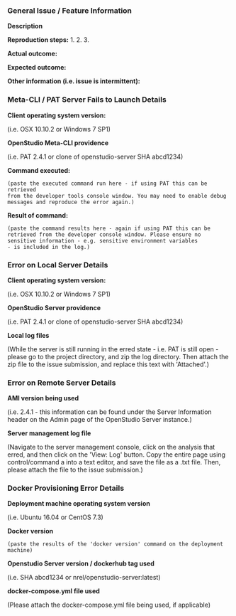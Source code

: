 <!--
When opening a new issue, please first make sure that there are no duplicate
tickets open. To check for this, please search the issue list for this repo.
In the case that there is a duplicate issue, please close the issue you have
opened and add any clarifying information to the issue with precedence.

Should you believe that the issue you're opening classifies as a bug, please
fill out the BUG REPORT INFORMATION form listed below. Should you not provide
this information within two weeks the issue will be closed until the
information is provided, at which point the issue will be re-opened and
addressed.

For more information about issues, please refer to
https://github.com/NREL/OpenStudio/wiki/Issue-Prioritization


---------------------------------------------------
SUPPORT GUIDELINES
---------------------------------------------------

This issue list is for both feature requests and bug reports.
The contribution policy can be found at
https://github.com/NREL/openstudio-server/blob/develop/CONTRIBUTING.md
General support can be found at Unmet Hours -
https://unmethours.com/questions/

---------------------------------------------------
BUG REPORT INFORMATION
---------------------------------------------------
Please execute the commands below to provide key information regarding the
bug you are reporting. Note that the commands to execute are dependent on the
type of issue being submitted, i.e. meta-cli vs local server vs local docker
deployment vs aws docker deployment.
You do NOT have to include this information if this is a FEATURE REQUEST
-->
### General Issue / Feature Information

**Description**

<!--
Briefly describe the problem you are having in a few paragraphs.
-->

**Reproduction steps:**
1.
2.
3.

**Actual outcome:**


**Expected outcome:**


**Other information (i.e. issue is intermittent):**

<!--
META-CLI / SERVER FAILS TO LAUNCH FROM PAT SECTION
Please provide this information if the issue relates to the meta-cli,
i.e. if a local or remote server fails to start, stop, or submit an
analysis as expected. This includes issues with PAT starting or stopping
local or remote servers, or submitting analyses to the servers. Otherwise,
please delete this section from your issue submission.
-->
### Meta-CLI / PAT Server Fails to Launch Details

**Client operating system version:**

(i.e. OSX 10.10.2 or Windows 7 SP1)


**OpenStudio Meta-CLI providence**

(i.e. PAT 2.4.1 or clone of openstudio-server SHA abcd1234)

**Command executed:**

```
(paste the executed command run here - if using PAT this can be retrieved
from the developer tools console window. You may need to enable debug
messages and reproduce the error again.)
```

**Result of command:**

```
(paste the command results here - again if using PAT this can be
retrieved from the developer console window. Please ensure no
sensitive information - e.g. sensitive environment variables
- is included in the log.)
```

<!--
ERROR ON LOCAL SERVER
Please provide this information if the issue relates to an instance
of the openstudio-server locally deployed via the meta-cli,
i.e. if using a local server launched on start-up by PAT
-->

### Error on Local Server Details

**Client operating system version:**

(i.e. OSX 10.10.2 or Windows 7 SP1)


**OpenStudio Server providence**

(i.e. PAT 2.4.1 or clone of openstudio-server SHA abcd1234)

**Local log files**


(While the server is still running in the erred state - i.e. PAT is still
open - please go to the project directory, and zip the log directory. Then
attach the zip file to the issue submission, and replace this text with
'Attached'.)

<!--
ERROR ON REMOTE SERVER
Please provide this information if the issue relates to an instance
of the openstudio-server running on AWS, or using docker on a user
controlled workstation
-->

### Error on Remote Server Details

**AMI version being used**

(i.e. 2.4.1 - this information can be found under the Server Information
header on the Admin page of the OpenStudio Server instance.)

**Server management log file**

(Navigate to the server management console, click on the analysis that 
erred, and then click on the 'View: Log' button. Copy the entire page
using control/command a into a text editor, and save the file as a .txt
file. Then, please attach the file to the issue submission.)

<!--
ERROR DEPLOYING WITH DOCKER ON A USER CONTROLLED WORKSTATION
Please provide this information if the issue relates to creating a
docker based deployment of the OpenStudio Server on a user controlled
workstation, i.e. if `docker stack deploy` fails to deploy the server
-->

### Docker Provisioning Error Details

**Deployment machine operating system version**

(i.e. Ubuntu 16.04 or CentOS 7.3)

**Docker version**

```
(paste the results of the 'docker version' command on the deployment
machine)
```

**Openstudio Server version / dockerhub tag used**

(i.e. SHA abcd1234 or nrel/openstudio-server:latest)

**docker-compose.yml file used**

(Please attach the docker-compose.yml file being used, if applicable)

<!--
Thanks for submitting your issue!!! We'll get back to you soon!
-->
